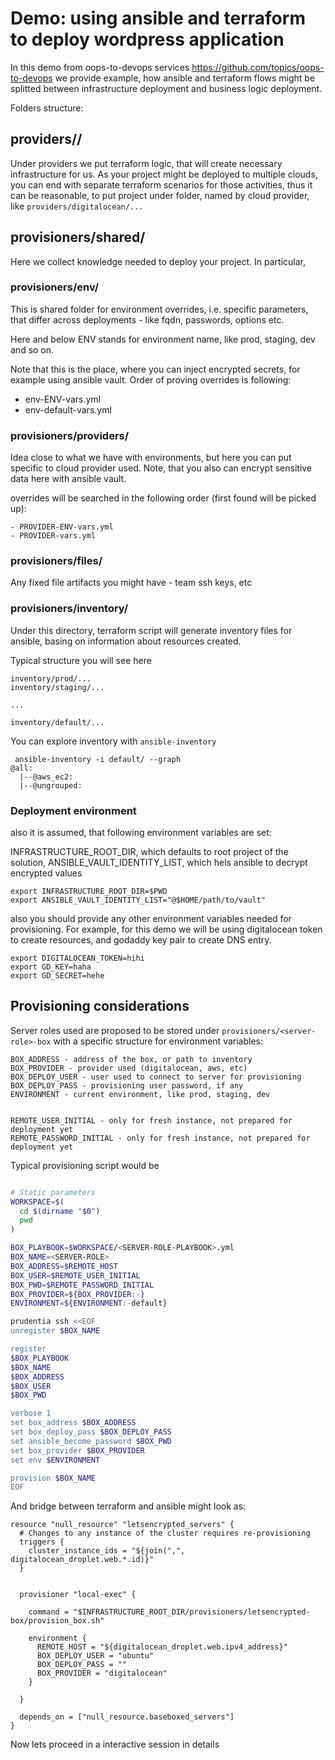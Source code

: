 # Demo:  using ansible and terraform to deploy wordpress application

In this demo from oops-to-devops services  https://github.com/topics/oops-to-devops we provide
example, how ansible and terraform flows might be splitted between infrastructure deployment 
and business logic deployment.


Folders structure:

## providers/<provider-name>/

Under providers we put terraform logic, that will create necessary infrastructure for us.
As your project might be deployed to multiple clouds, you can end with separate terraform scenarios 
for those activities, thus it can be reasonable, to put project under folder, named by cloud provider,
like `providers/digitalocean/...` 


## provisioners/shared/

Here we collect knowledge needed to deploy your project. In particular,

### provisioners/env/

This is shared folder for environment overrides, i.e. specific parameters, that differ across
deployments - like fqdn, passwords, options etc.

Here and below ENV stands for environment name, like prod, staging, dev and so on.

Note that this is the place, where you can inject encrypted secrets, for example using ansible vault.
Order of proving overrides is following:

- env-ENV-vars.yml
- env-default-vars.yml

### provisioners/providers/

Idea close to what we have with environments, but here you can put specific 
to cloud provider used. Note, that you also can encrypt sensitive data here with ansible vault. 

overrides will be searched in the following order (first found will be picked up):

```
- PROVIDER-ENV-vars.yml
- PROVIDER-vars.yml
``` 

### provisioners/files/

Any fixed file artifacts you might have - team ssh keys, etc

### provisioners/inventory/

Under this directory, terraform script will generate inventory files for ansible, basing 
on information about resources created.

Typical structure you will see here 

```
inventory/prod/...
inventory/staging/...

...

inventory/default/...
```

You can explore inventory with `ansible-inventory`

```
 ansible-inventory -i default/ --graph
@all:
  |--@aws_ec2:
  |--@ungrouped:
```

### Deployment environment

also it is assumed, that following environment variables are set:

INFRASTRUCTURE_ROOT_DIR, which defaults to root project of the solution,
ANSIBLE_VAULT_IDENTITY_LIST, which hels ansible to decrypt encrypted values

```
export INFRASTRUCTURE_ROOT_DIR=$PWD
export ANSIBLE_VAULT_IDENTITY_LIST="@$HOME/path/to/vault"
```

also you should provide any other environment variables needed for provisioning.
For example, for this demo we will be using digitalocean token to create resources,
and godaddy key pair to create DNS entry.

```
export DIGITALOCEAN_TOKEN=hihi
export GD_KEY=haha
export GD_SECRET=hehe
```

## Provisioning considerations

Server roles used are proposed to be stored under `provisioners/<server-role>-box` with a
specific structure for environment variables:

```
BOX_ADDRESS - address of the box, or path to inventory
BOX_PROVIDER - provider used (digitalocean, aws, etc)
BOX_DEPLOY_USER - user used to connect to server for provisioning
BOX_DEPLOY_PASS - provisioning user password, if any
ENVIRONMENT - current environment, like prod, staging, dev


REMOTE_USER_INITIAL - only for fresh instance, not prepared for deployment yet
REMOTE_PASSWORD_INITIAL - only for fresh instance, not prepared for deployment yet
```

Typical provisioning script would be

```bash

# Static parameters
WORKSPACE=$(
  cd $(dirname "$0")
  pwd
)

BOX_PLAYBOOK=$WORKSPACE/<SERVER-ROLE-PLAYBOOK>.yml
BOX_NAME=<SERVER-ROLE>
BOX_ADDRESS=$REMOTE_HOST
BOX_USER=$REMOTE_USER_INITIAL
BOX_PWD=$REMOTE_PASSWORD_INITIAL
BOX_PROVIDER=${BOX_PROVIDER:-}
ENVIRONMENT=${ENVIRONMENT:-default}

prudentia ssh <<EOF
unregister $BOX_NAME

register
$BOX_PLAYBOOK
$BOX_NAME
$BOX_ADDRESS
$BOX_USER
$BOX_PWD

verbose 1
set box_address $BOX_ADDRESS
set box_deploy_pass $BOX_DEPLOY_PASS
set ansible_become_password $BOX_PWD
set box_provider $BOX_PROVIDER
set env $ENVIRONMENT

provision $BOX_NAME
EOF

```

And bridge between terraform and ansible might look as:

```hcl
resource "null_resource" "letsencrypted_servers" {
  # Changes to any instance of the cluster requires re-provisioning
  triggers {
    cluster_instance_ids = "${join(",", digitalocean_droplet.web.*.id)}"
  }


  provisioner "local-exec" {

    command = "$INFRASTRUCTURE_ROOT_DIR/provisioners/letsencrypted-box/provision_box.sh"

    environment {
      REMOTE_HOST = "${digitalocean_droplet.web.ipv4_address}"
      BOX_DEPLOY_USER = "ubuntu"
      BOX_DEPLOY_PASS = ""
      BOX_PROVIDER = "digitalocean"
    }

  }

  depends_on = ["null_resource.baseboxed_servers"]
}
```

Now lets proceed in a interactive session in details